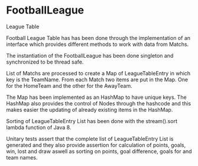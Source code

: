 # FootballLeague
League Table

Football League Table has has been done through the implementation of an interface which provides different methods to work with data from Matchs.

The instantiation of the FootballLeague has been done singleton and synchronized to be thread safe.

List of Matchs are processed to create a Map of LeagueTableEntry in which key is the TeamName. 
From each Match two items are put in the Map. One for the HomeTeam and the other for the AwayTeam.

The Map has been implemented as an HashMap to have unique keys. The HashMap also provides the control of Nodes through the hashcode and this makes
easier the updating of already existing items in the HashMap.

Sorting of LeagueTableEntry List has been done with the stream().sort lambda function of Java 8.

Unitary tests assert that the complete list of LeagueTableEntry List is generated and they also provide assertion for calculation of points, goals, win, lost and draw 
aswell as sorting on points, goal difference, goals for and team names.
